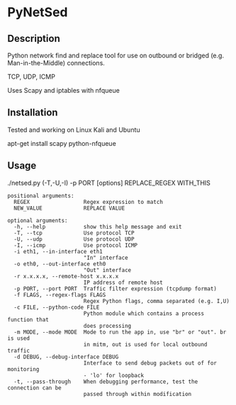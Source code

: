 <h1>PyNetSed</h1>

<h2>Description</h2>

Python network find and replace tool for use on outbound or bridged (e.g. Man-in-the-Middle) connections.

TCP, UDP, ICMP

Uses Scapy and iptables with nfqueue

<h2>Installation</h2>

Tested and working on Linux Kali and Ubuntu

apt-get install scapy python-nfqueue

<h2>Usage</h2>

./netsed.py (-T,-U,-I) -p PORT [options] REPLACE_REGEX WITH_THIS

```
positional arguments:
  REGEX                 Regex expression to match
  NEW_VALUE             REPLACE VALUE

optional arguments:
  -h, --help            show this help message and exit
  -T, --tcp             Use protocol TCP
  -U, --udp             Use protocol UDP
  -I, --icmp            Use protocol ICMP
  -i eth1, --in-interface eth1
                        "In" interface
  -o eth0, --out-interface eth0
                        "Out" interface
  -r x.x.x.x, --remote-host x.x.x.x
                        IP address of remote host
  -p PORT, --port PORT  Traffic filter expression (tcpdump format)
  -f FLAGS, --regex-flags FLAGS
                        Regex Python flags, comma separated (e.g. I,U)
  -c FILE, --python-code FILE
                        Python module which contains a process function that
                        does processing
  -m MODE, --mode MODE  Mode to run the app in, use "br" or "out". br is used
                        in mitm, out is used for local outbound traffic
  -d DEBUG, --debug-interface DEBUG
                        Interface to send debug packets out of for monitoring
                        - 'lo' for loopback
  -t, --pass-through    When debugging performance, test the connection can be
                        passed through within modification

